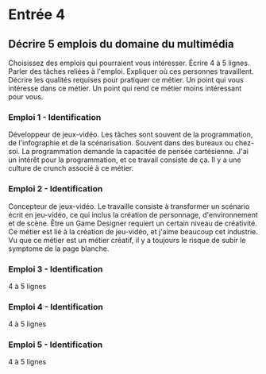 # Entrée 4
## Décrire 5 emplois du domaine du multimédia

Choisissez des emplois qui pourraient vous intéresser. 
Écrire 4 à 5 lignes. Parler des tâches reliées à l'emploi. Expliquer où ces personnes travaillent. Décrire les qualités requises pour pratiquer ce métier. Un point qui vous intéresse dans ce métier. Un point qui rend ce métier moins intéressant pour vous.  

### Emploi 1 - Identification
Développeur de jeux-vidéo. Les tâches sont souvent de la programmation, de l'infographie et de la scénarisation. Souvent dans des bureaux ou chez-soi. La programmation demande la capacitée de pensée cartésienne. J'ai un intérêt pour la programmation, et ce travail consiste de ça. Il y a une culture de crunch associé à ce métier.

### Emploi 2 - Identification
Concepteur de jeux-vidéo. Le travaille consiste à transformer un scénario écrit en jeu-vidéo, ce qui inclus la création de personnage, d'environnement et de scène. Être un Game Designer requiert un certain niveau de créativité. Ce métier est lié à la création de jeu-vidéo, et j'aime beaucoup cet industrie. Vu que ce métier est un métier créatif, il y a toujours le risque de subir le symptome de la page blanche.

### Emploi 3 - Identification
4 à 5 lignes 

### Emploi 4 - Identification
4 à 5 lignes

### Emploi 5 - Identification
4 à 5 lignes


